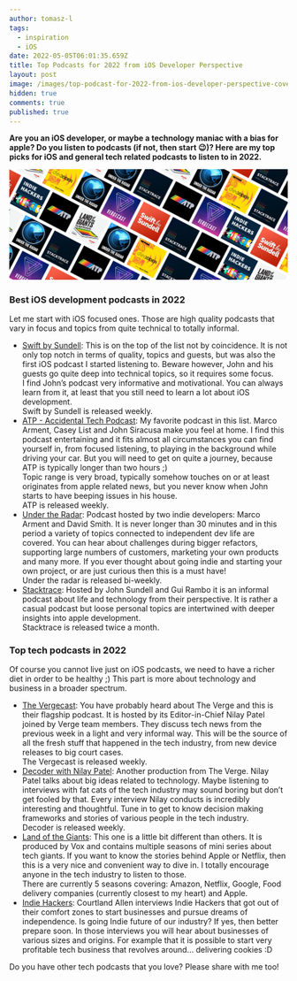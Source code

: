```yaml
---
author: tomasz-l
tags:
  - inspiration
  - iOS
date: 2022-05-05T06:01:35.659Z
title: Top Podcasts for 2022 from iOS Developer Perspective
layout: post
image: /images/top-podcast-for-2022-from-ios-developer-perspective-cover.png
hidden: true
comments: true
published: true
---
```

**Are you an iOS developer, or maybe a technology maniac with a bias for apple? Do you listen to podcasts (if not, then start 😉)? Here are my top picks for iOS and general tech related podcasts to listen to in 2022.**

![iOS development podcasts, tech podcasts](static/images/top-podcast-for-2022-from-ios-developer-perspective-cover.png)

### Best iOS development podcasts in 2022

Let me start with iOS focused ones. Those are high quality podcasts that vary in focus and topics from quite technical to totally informal.

* [Swift by Sundell](https://podcasts.apple.com/pl/podcast/swift-by-sundell/id1267161825): This is on the top of the list not by coincidence. It is not only top notch in terms of quality, topics and guests, but was also the first iOS podcast I started listening to. Beware however, John and his guests go quite deep into technical topics, so it requires some focus.\
  I find John’s podcast very informative and motivational. You can always learn from it, at least that you still need to learn a lot about iOS development.\
  Swift by Sundell is released weekly.
* [ATP - Accidental Tech Podcast](https://podcasts.apple.com/pl/podcast/accidental-tech-podcast/id617416468): My favorite podcast in this list. Marco Arment, Casey List and John Siracusa make you feel at home. I find this podcast entertaining and it fits almost all circumstances you can find yourself in, from focused listening, to playing in the background while driving your car. But you will need to get on quite a journey, because ATP is typically longer than two hours ;)\
  Topic range is very broad, typically somehow touches on or at least originates from apple related news, but you never know when John starts to have beeping issues in his house.\
  ATP is released weekly.
* [Under the Radar](https://podcasts.apple.com/pl/podcast/under-the-radar/id1055685246): Podcast hosted by two indie developers: Marco Arment and David Smith. It is never longer than 30 minutes and in this period a variety of topics connected to independent dev life are covered. You can hear about challenges during bigger refactors, supporting large numbers of customers, marketing your own products and many more. If you ever thought about going indie and starting your own project, or are just curious then this is a must have!\
  Under the radar is released bi-weekly.
* [Stacktrace](https://podcasts.apple.com/pl/podcast/stacktrace/id1359435443): Hosted by John Sundell and Gui Rambo it is an informal podcast about life and technology from their perspective. It is rather a casual podcast but loose personal topics are intertwined with deeper insights into apple development.\
  Stacktrace is released twice a month.

### Top tech podcasts in 2022

Of course you cannot live just on iOS podcasts, we need to have a richer diet in order to be healthy ;) This part is more about technology and business in a broader spectrum.

* [The Vergecast](https://podcasts.apple.com/pl/podcast/the-vergecast/id430333725): You have probably heard about The Verge and this is their flagship podcast. It is hosted by its Editor-in-Chief Nilay Patel joined by Verge team members. They discuss tech news from the previous week in a light and very informal way. This will be the source of all the fresh stuff that happened in the tech industry, from new device releases to big court cases.\
  The Vergecast is released weekly.
* [Decoder with Nilay Patel](https://podcasts.apple.com/pl/podcast/decoder-with-nilay-patel/id1011668648): Another production from The Verge. Nilay Patel talks about big ideas related to technology. Maybe listening to interviews with fat cats of the tech industry may sound boring but don’t get fooled by that. Every interview Nilay conducts is incredibly interesting and thoughtful. Tune in to get to know decision making frameworks and stories of various people in the tech industry.\
  Decoder is released weekly.
* [Land of the Giants](https://podcasts.apple.com/pl/podcast/land-of-the-giants/id1465767420): This one is a little bit different than others. It is produced by Vox and contains multiple seasons of mini series about tech giants. If you want to know the stories behind Apple or Netflix, then this is a very nice and convenient way to dive in. I totally encourage anyone in the tech industry to listen to those.\
  There are currently 5 seasons covering: Amazon, Netflix, Google, Food delivery companies (currently closest to my heart) and Apple.
* [Indie Hackers](https://podcasts.apple.com/pl/podcast/indie-hackers/id1206165808): Courtland Allen interviews Indie Hackers that got out of their comfort zones to start businesses and pursue dreams of independence. Is going Indie future of our industry? If yes, then better prepare soon. In those interviews you will hear about businesses of various sizes and origins. For example that it is possible to start very profitable tech business that revolves around… delivering cookies :D

Do you have other tech podcasts that you love? Please share with me too!